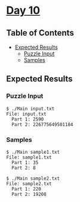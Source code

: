 # [Day 10](https://adventofcode.com/2020/day/10)

## Table of Contents

- [Expected Results](#expected-results)
    + [Puzzle Input](#puzzle-input)
    + [Samples](#samples)

## Expected Results

### Puzzle Input

```console
$ ./Main input.txt
File: input.txt
  Part 1: 2590
  Part 2: 226775649501184
```

### Samples

```console
$ ./Main sample1.txt
File: sample1.txt
  Part 1: 35
  Part 2: 8
```

```console
$ ./Main sample2.txt
File: sample2.txt
  Part 1: 220
  Part 2: 19208
```
